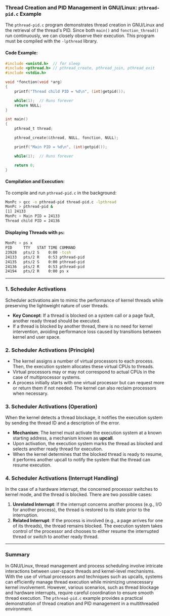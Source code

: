 ### Thread Creation and PID Management in GNU/Linux: `pthread-pid.c` Example

The `pthread-pid.c` program demonstrates thread creation in GNU/Linux and the retrieval of the thread's PID. Since both `main()` and `fonction_thread()` run continuously, we can closely observe their execution. This program must be compiled with the `-lpthread` library.

#### Code Example:
```c
#include <unistd.h>  // for sleep
#include <pthread.h> // pthread_create, pthread_join, pthread_exit
#include <stdio.h>

void *fonction(void *arg)
{
    printf("Thread child PID = %d\n", (int)getpid());

    while(1);  // Runs forever
    return NULL;
}

int main()
{
    pthread_t thread;

    pthread_create(&thread, NULL, fonction, NULL);

    printf("Main PID = %d\n", (int)getpid());

    while(1);  // Runs forever

    return 0;
}
```

#### Compilation and Execution:

To compile and run `pthread-pid.c` in the background:

```bash
MonPc > gcc -o pthread-pid thread-pid.c -lpthread
MonPc > pthread-pid &
[1] 24133
MonPc > Main PID = 24133
Thread child PID = 24136
```

#### Displaying Threads with `ps`:

```bash
MonPc > ps x
PID     TTY   STAT TIME COMMAND
23928   pts/2 S    0:00 -tcsh
24133   pts/2 R    0:53 pthread-pid
24135   pts/2 S    0:00 pthread-pid
24136   pts/2 R    0:53 pthread-pid
24194   pts/2 R    0:00 ps x
```

---

### 1. Scheduler Activations

Scheduler activations aim to mimic the performance of kernel threads while preserving the lightweight nature of user threads.

- **Key Concept**: If a thread is blocked on a system call or a page fault, another ready thread should be executed.
- If a thread is blocked by another thread, there is no need for kernel intervention, avoiding performance loss caused by transitions between kernel and user space.

### 2. Scheduler Activations (Principle)

- The kernel assigns a number of virtual processors to each process. Then, the execution system allocates these virtual CPUs to threads.
- Virtual processors may or may not correspond to actual CPUs in the case of multiprocessor systems.
- A process initially starts with one virtual processor but can request more or return them if not needed. The kernel can also reclaim processors when necessary.

### 3. Scheduler Activations (Operation)

When the kernel detects a thread blockage, it notifies the execution system by sending the thread ID and a description of the error.

- **Mechanism**: The kernel must activate the execution system at a known starting address, a mechanism known as **upcall**.
- Upon activation, the execution system marks the thread as blocked and selects another ready thread for execution.
- When the kernel determines that the blocked thread is ready to resume, it performs another upcall to notify the system that the thread can resume execution.

### 4. Scheduler Activations (Interrupt Handling)

In the case of a hardware interrupt, the concerned processor switches to kernel mode, and the thread is blocked. There are two possible cases:

1. **Unrelated Interrupt**: If the interrupt concerns another process (e.g., I/O for another process), the thread is restored to its state prior to the interruption.
2. **Related Interrupt**: If the process is involved (e.g., a page arrives for one of its threads), the thread remains blocked. The execution system takes control of the processor and chooses to either resume the interrupted thread or switch to another ready thread.

--- 

### Summary

In GNU/Linux, thread management and process scheduling involve intricate interactions between user-space threads and kernel-level mechanisms. With the use of virtual processors and techniques such as upcalls, systems can efficiently manage thread execution while minimizing unnecessary kernel involvement. However, various scenarios, such as thread blockage and hardware interrupts, require careful coordination to ensure smooth thread execution. The `pthread-pid.c` example provides a practical demonstration of thread creation and PID management in a multithreaded environment.